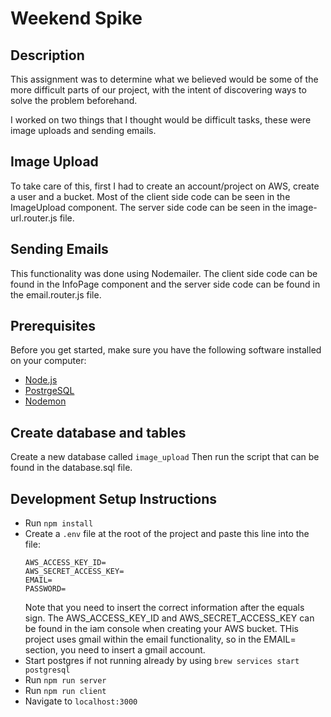 # Weekend Spike

## Description
This assignment was to determine what we believed would be some of the more difficult parts of our project, with the intent of discovering ways to solve the problem beforehand.

I worked on two things that I thought would be difficult tasks, these were image uploads and sending emails.

## Image Upload
To take care of this, first I had to create an account/project on AWS, create a user and a bucket. Most of the client side code can be seen in the ImageUpload component. The server side code can be seen in the image-url.router.js file.

## Sending Emails
This functionality was done using Nodemailer. The client side code can be found in the InfoPage component and the server side code can be found in the email.router.js file. 

## Prerequisites

Before you get started, make sure you have the following software installed on your computer:

- [Node.js](https://nodejs.org/en/)
- [PostrgeSQL](https://www.postgresql.org/)
- [Nodemon](https://nodemon.io/)

## Create database and tables

Create a new database called `image_upload` 
Then run the script that can be found in the database.sql file.

## Development Setup Instructions

* Run `npm install`
* Create a `.env` file at the root of the project and paste this line into the file:
    ```
    AWS_ACCESS_KEY_ID=
    AWS_SECRET_ACCESS_KEY=
    EMAIL=
    PASSWORD=
    ```
    Note that you need to insert the correct information after the equals sign.
    The AWS_ACCESS_KEY_ID and AWS_SECRET_ACCESS_KEY can be found in the iam console when creating your AWS bucket.
    THis project uses gmail within the email functionality, so in the EMAIL= section, you need to insert a gmail account.
* Start postgres if not running already by using `brew services start postgresql`
* Run `npm run server`
* Run `npm run client`
* Navigate to `localhost:3000`

